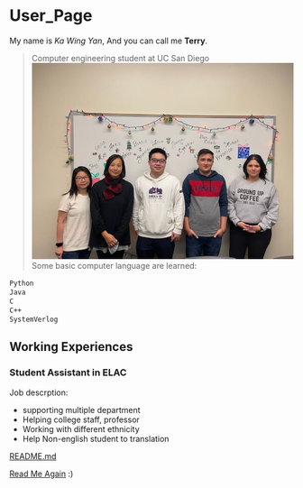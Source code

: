 # User_Page
My name is *Ka Wing Yan*, And you can call me **Terry**.
>Computer engineering student at UC San Diego
![Working experience photo](Carrer.jpg)
Some basic computer language are learned:
```
Python
Java
C
C++
SystemVerlog

```
	
## Working Experiences
### **Student Assistant in ELAC**
Job descrption:
- supporting multiple department
- Helping college staff, professor
- Working with different ethnicity
- Help Non-english student to translation 

[README.md](README.md)

[Read Me Again](https://github.com/TerryYan26/CSE-110/blob/VS-UI/index.md#User_Page) :)
